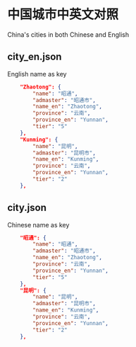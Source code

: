 # 中国城市中英文对照
China's cities in both Chinese and English 

## city_en.json 
English name as key
```json
    "Zhaotong": {
        "name": "昭通",
        "admaster": "昭通市",
        "name_en": "Zhaotong",
        "province": "云南",
        "province_en": "Yunnan",
        "tier": "5"
    },
    "Kunming": {
        "name": "昆明",
        "admaster": "昆明市",
        "name_en": "Kunming",
        "province": "云南",
        "province_en": "Yunnan",
        "tier": "2"
    },
```

## city.json
Chinese name as key
```json
    "昭通": {
        "name": "昭通",
        "admaster": "昭通市",
        "name_en": "Zhaotong",
        "province": "云南",
        "province_en": "Yunnan",
        "tier": "5"
    },
    "昆明": {
        "name": "昆明",
        "admaster": "昆明市",
        "name_en": "Kunming",
        "province": "云南",
        "province_en": "Yunnan",
        "tier": "2"
    },
```